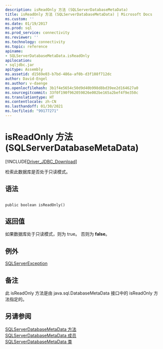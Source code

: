 ```yaml
---
description: isReadOnly 方法 (SQLServerDatabaseMetaData)
title: isReadOnly 方法 (SQLServerDatabaseMetaData) | Microsoft Docs
ms.custom: ''
ms.date: 01/19/2017
ms.prod: sql
ms.prod_service: connectivity
ms.reviewer: ''
ms.technology: connectivity
ms.topic: reference
apiname:
- SQLServerDatabaseMetaData.isReadOnly
apilocation:
- sqljdbc.jar
apitype: Assembly
ms.assetid: d1569e03-b7bd-486a-af0b-d3f108f712dc
author: David-Engel
ms.author: v-daenge
ms.openlocfilehash: 3b1f4e5654c50d9d40b998d8bd39ee2d164627a0
ms.sourcegitcommit: 33f0f190f962059826e002be165a2bef4f9e350c
ms.translationtype: HT
ms.contentlocale: zh-CN
ms.lasthandoff: 01/30/2021
ms.locfileid: "99177271"
---
```

# <a name="isreadonly-method-sqlserverdatabasemetadata"></a>isReadOnly 方法 (SQLServerDatabaseMetaData)
[!INCLUDE[Driver_JDBC_Download](../../../includes/driver_jdbc_download.md)]

  检索此数据库是否处于只读模式。  
  
## <a name="syntax"></a>语法  
  
```  
  
public boolean isReadOnly()  
```  
  
## <a name="return-value"></a>返回值  
 如果数据库处于只读模式，则为 true。 否则为 **false**。  
  
## <a name="exceptions"></a>例外  
 [SQLServerException](../../../connect/jdbc/reference/sqlserverexception-class.md)  
  
## <a name="remarks"></a>备注  
 此 isReadOnly 方法是由 java.sql.DatabaseMetaData 接口中的 isReadOnly 方法指定的。  
  
## <a name="see-also"></a>另请参阅  
 [SQLServerDatabaseMetaData 方法](../../../connect/jdbc/reference/sqlserverdatabasemetadata-methods.md)   
 [SQLServerDatabaseMetaData 成员](../../../connect/jdbc/reference/sqlserverdatabasemetadata-members.md)   
 [SQLServerDatabaseMetaData 类](../../../connect/jdbc/reference/sqlserverdatabasemetadata-class.md)  
  
  
